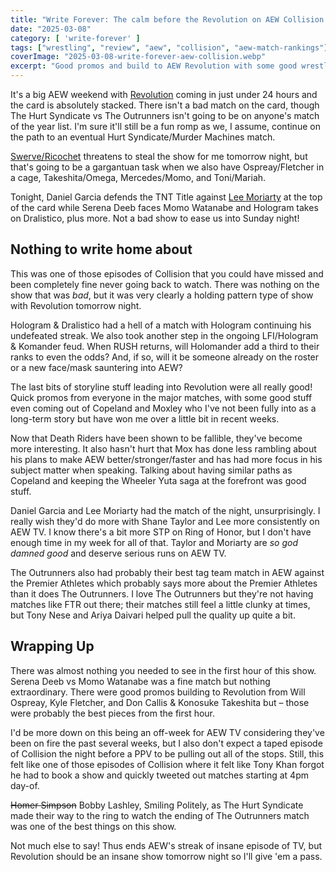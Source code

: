 ```yaml
---
title: "Write Forever: The calm before the Revolution on AEW Collision for March 8"
date: "2025-03-08"
category: [ 'write-forever' ]
tags: ["wrestling", "review", "aew", "collision", "aew-match-rankings"]
coverImage: "2025-03-08-write-forever-aew-collision.webp"
excerpt: "Good promos and build to AEW Revolution with some good wrestling on a sleepy lil episode of AEW Collision."
---
```


It's a big AEW weekend with [Revolution](/posts/2024-03-03-write-forever-aew-revolution) coming in just under 24 hours and the card is absolutely stacked. There isn't a bad match on the card, though The Hurt Syndicate vs The Outrunners isn't going to be on anyone's match of the year list. I'm sure it'll still be a fun romp as we, I assume, continue on the path to an eventual Hurt Syndicate/Murder Machines match.

[Swerve/Ricochet](/posts/2025-02-05-write-forever-aew-dynamite) threatens to steal the show for me tomorrow night, but that's going to be a gargantuan task when we also have Ospreay/Fletcher in a cage, Takeshita/Omega, Mercedes/Momo, and Toni/Mariah.

Tonight, Daniel Garcia defends the TNT Title against [Lee Moriarty](/posts/2025-02-01-write-forever-aew-collision) at the top of the card while Serena Deeb faces Momo Watanabe and Hologram takes on Dralistico, plus more. Not a bad show to ease us into Sunday night!

## Nothing to write home about

This was one of those episodes of Collision that you could have missed and been completely fine never going back to watch. There was nothing on the show that was _bad_, but it was very clearly a holding pattern type of show with Revolution tomorrow night.

Hologram & Dralistico had a hell of a match with Hologram continuing his undefeated streak. We also took another step in the ongoing LFI/Hologram & Komander feud. When RUSH returns, will Holomander add a third to their ranks to even the odds? And, if so, will it be someone already on the roster or a new face/mask sauntering into AEW?

The last bits of storyline stuff leading into Revolution were all really good! Quick promos from everyone in the major matches, with some good stuff even coming out of Copeland and Moxley who I've not been fully into as a long-term story but have won me over a little bit in recent weeks.

Now that Death Riders have been shown to be fallible, they've become more interesting. It also hasn't hurt that Mox has done less rambling about his plans to make AEW better/stronger/faster and has had more focus in his subject matter when speaking. Talking about having similar paths as Copeland and keeping the Wheeler Yuta saga at the forefront was good stuff.

Daniel Garcia and Lee Moriarty had the match of the night, unsurprisingly. I really wish they'd do more with Shane Taylor and Lee more consistently on AEW TV. I know there's a bit more STP on Ring of Honor, but I don't have enough time in my week for all of that. Taylor and Moriarty are _so god damned good_ and deserve serious runs on AEW TV.

The Outrunners also had probably their best tag team match in AEW against the Premier Athletes which probably says more about the Premier Athletes than it does The Outrunners. I love The Outrunners but they're not having matches like FTR out there; their matches still feel a little clunky at times, but Tony Nese and Ariya Daivari helped pull the quality up quite a bit.

## Wrapping Up

There was almost nothing you needed to see in the first hour of this show. Serena Deeb vs Momo Watanabe was a fine match but nothing extraordinary. There were good promos building to Revolution from Will Ospreay, Kyle Fletcher, and Don Callis & Konosuke Takeshita but – those were probably the best pieces from the first hour.

I'd be more down on this being an off-week for AEW TV considering they've been on fire the past several weeks, but I also don't expect a taped episode of Collision the night before a PPV to be pulling out all of the stops. Still, this felt like one of those episodes of Collision where it felt like Tony Khan forgot he had to book a show and quickly tweeted out matches starting at 4pm day-of.

~~Homer Simpson~~ Bobby Lashley, Smiling Politely, as The Hurt Syndicate made their way to the ring to watch the ending of The Outrunners match was one of the best things on this show.

Not much else to say! Thus ends AEW's streak of insane episode of TV, but Revolution should be an insane show tomorrow night so I'll give 'em a pass.